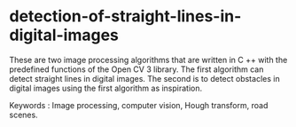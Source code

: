 # detection-of-straight-lines-in-digital-images

These are two image processing algorithms that are written in C ++ with the predefined functions of the Open CV 3 library. The first algorithm can detect straight lines in digital images. The second is to detect obstacles in digital images using the first algorithm as inspiration. 

Keywords : Image processing, computer vision, Hough transform, road scenes.
